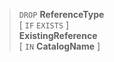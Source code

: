 > `DROP` **ReferenceType** <br>
      \[ `IF` `EXISTS` \] <br>
      **ExistingReference** <br>
      \[ `IN` **CatalogName** \]